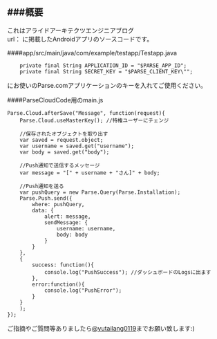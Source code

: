 ###概要
---
これはアライドアーキテクツエンジニアブログ  
url： 
に掲載したAndroidアプリのソースコードです。 

####app/src/main/java/com/example/testapp/Testapp.java

```
    private final String APPLICATION_ID = "$PARSE_APP_ID";
    private final String SECRET_KEY = "$PARSE_CLIENT_KEY\"";
```

にお使いのParse.comアプリケーションのキーを入れてご使用ください。  

####ParseCloudCode用のmain.js

```
Parse.Cloud.afterSave("Message", function(request){
	Parse.Cloud.useMasterKey(); //特権ユーザーにチェンジ
	
    //保存されたオブジェクトを取り出す
    var saved = request.object;
    var username = saved.get("username");
    var body = saved.get("body");
    
    //Push通知で送信するメッセージ
    var message = "[" + username + "さん]" + body;
    
    //Push通知を送る
    var pushQuery = new Parse.Query(Parse.Installation);
	Parse.Push.send({
		where: pushQuery,
		data: {
			alert: message,
			sendMessage: {
				username: username,
				body: body
			}
		}
	},
	{
		success: function(){
			console.log("PushSuccess"); //ダッシュボードのLogsに出ます
		},
		error:function(){
			console.log("PushError");
		}
	}
	);
});
```


ご指摘やご質問等ありましたら[@yutailang0119](https://twitter.com/yutailang0119)までお願い致します:)  
